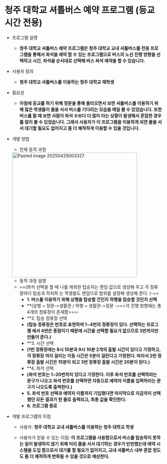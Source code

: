 # **청주 대학교 셔틀버스 예약 프로그램 (등교 시간 전용)**

- 프로그램 설명
     - **청주 대학교 셔틀버스 예약 프로그램은 청주 대학교 교내 셔틀버스를 전용 프로그램을 통해서 좌석을 예약 할 수 있는 프로그램으로 버스의 노선 진행 방향을 선택하고 시간, 좌석을 순서대로 선택해 버스 좌석 예약을 할 수 있습니다.**

- 사용자 정의
    - **청주 대학교 셔틀버스를 이용하는 청주 대학교 재학생**

- 필요성
    - **아침에 등교를 하기 위해 정문을 통해 올라오면서 보면 셔틀버스를 이용하기 위해 많은 학생들이 줄을 서서 버스를 기다리는 모습을 매일 볼 수 있었습니다. 또한 버스를 탈 때 보면 사람이 좌석 수보다 더 많이 타는 상황이 발생해서 혼잡한 경우를 많이 볼 수 있었습니다. 그래서 사용자가 이 프로그램을 이용하게 되면 줄을 서서 대기할 필요도 없어지고 좀 더 쾌적하게 이용할 수 있을 것입니다.**

- 개발 방법
    - 전체 동작 과정
  <img width="400" alt="Pasted image 20250425003327" src="https://github.com/user-attachments/assets/489bb137-c59d-4144-a934-4869c85c1801" />

  - 동작 과정 설명
  - ==(좌석 선택을 할 때 나를 제외한 탑승자는 랜덤 값으로 생성해 주고 각 정류장마다 탑승과 하차하             는 학생들도 랜덤으로 범위를 설정해 생성해 준다. )-==
    - **1. 버스를 이용하기 위해 상행을 탑승할 건인지 하행을 탑승할 것인지 선택**
    - **(상행 = 정문->생활관 / 하행 = 생활관->정문 
     -==<각 진행 방향에는 총 4개의 정류장이 존재함>==-
    - **2. 탑승 정류장 선택
    - **(탑승 정류장은 번호로 표현하며 1~4번의 정류장이 있다. 선택하는 프로그램 에서 4번은 종점이기 때문에 시간을 선택할 필요가 없으므로 3번까지만 만들어 준다.)**
    - **3. 시간 선택
    - **(1번 정류장에는 8시 10분과 9시 10분 2개의 출발 시간이 있다고 가정하고, 각 정류장 까지 걸리는 이동 시간은 5분이 걸린다고 가정한다. 따라서 2번 정류장 출발 시간은 15분이 되고 3번 정류장 출발 시간은 20분이 된다.)**
    - **4. 좌석 선택
    - **(좌석 번호는 1~20번까지 있다고 가정한다. 이후 좌석 번호를 선택하라는 문구가 나오고 좌석 번호를 선택하면 자동으로 예약자 이름을 입력하라는 문구가 나오도록 출력한다.)**
    - **5. 좌석 번호 선택과 예약자 이름까지 기입했다면 마지막으로 지금까지 선택했던 모든 결과가 한 줄로 출력되고, 최종 값을 확인한다.**
    - **6. 프로그램 종료**

 - 개발 프로그램의 이점
    - 사용자: **청주 대학교 교내 셔틀버스를 이용하는 청주 대학교 학생**

    - 사용자가 얻을 수 있는 이점: **이 프로그램을 사용함으로서 버스를 탑승하지 못하는 일이 발생하지 않기 위해 미리 줄을 서서 대기하는 경우가 빈번했는데 예약 시스템을 도입 함으로서 대기를 할 필요가 없어지고, 교내 셔틀버스 내부 혼잡 정도도 좀 더 쾌적하게 변화될 수 있을 것으로 예상한다.** 
